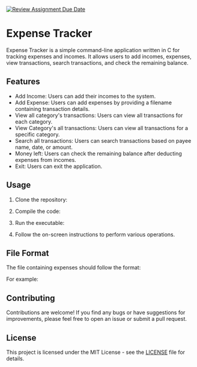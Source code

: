 [![Review Assignment Due Date](https://classroom.github.com/assets/deadline-readme-button-24ddc0f5d75046c5622901739e7c5dd533143b0c8e959d652212380cedb1ea36.svg)](https://classroom.github.com/a/234bMY4A)

# Expense Tracker

Expense Tracker is a simple command-line application written in C for tracking expenses and incomes. It allows users to add incomes, expenses, view transactions, search transactions, and check the remaining balance.

## Features

- Add Income: Users can add their incomes to the system.
- Add Expense: Users can add expenses by providing a filename containing transaction details.
- View all category's transactions: Users can view all transactions for each category.
- View Category's all transactions: Users can view all transactions for a specific category.
- Search all transactions: Users can search transactions based on payee name, date, or amount.
- Money left: Users can check the remaining balance after deducting expenses from incomes.
- Exit: Users can exit the application.

## Usage

1. Clone the repository:


2. Compile the code:


3. Run the executable:


4. Follow the on-screen instructions to perform various operations.

## File Format

The file containing expenses should follow the format:


For example:


## Contributing

Contributions are welcome! If you find any bugs or have suggestions for improvements, please feel free to open an issue or submit a pull request.

## License

This project is licensed under the MIT License - see the [LICENSE](LICENSE) file for details.

